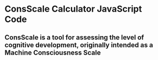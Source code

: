 # ConsScale Calculator JavaScript Code

## ConsScale is a tool for assessing the level of cognitive development, originally intended as a Machine Consciousness Scale

